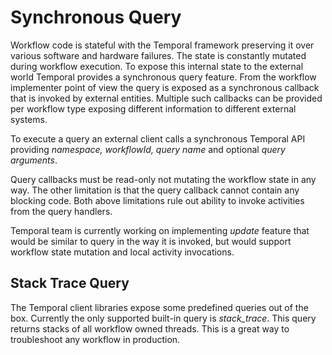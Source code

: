 # Synchronous Query

Workflow code is stateful with the Temporal framework preserving it over various software and hardware failures. The state is constantly mutated during workflow execution. To expose this internal state to the external world Temporal provides a synchronous query feature. From the workflow implementer point of view the query is exposed as a synchronous callback that is invoked by external entities. Multiple such callbacks can be provided per workflow type exposing different information to different external systems.

To execute a query an external client calls a synchronous Temporal API providing _namespace, workflowId, query name_ and optional _query arguments_.

Query callbacks must be read-only not mutating the workflow state in any way. The other limitation is that the query callback cannot contain any blocking code. Both above limitations rule out ability to invoke activities from the query handlers.

Temporal team is currently working on implementing _update_ feature that would be similar to query in the way it is invoked, but would support workflow state mutation and local activity invocations.

## Stack Trace Query

The Temporal client libraries expose some predefined queries out of the box. Currently the only supported built-in query is _stack_trace_. This query returns stacks of all workflow owned threads. This is a great way to troubleshoot any workflow in production.
